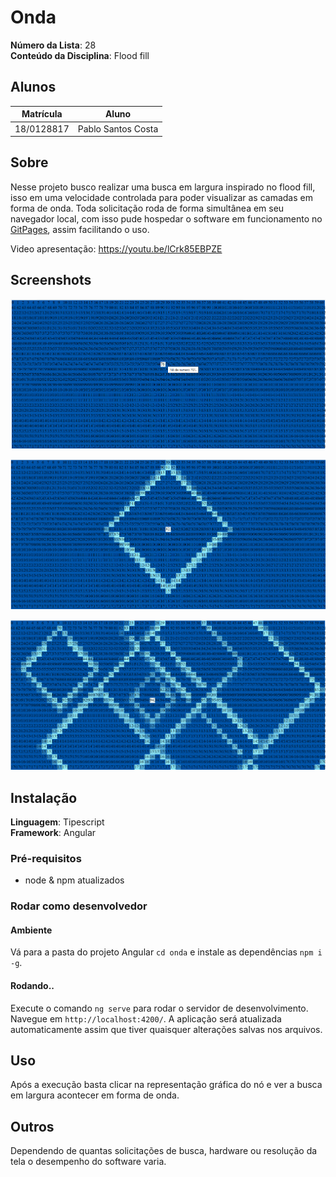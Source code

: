 # Onda

**Número da Lista**: 28<br>
**Conteúdo da Disciplina**: Flood fill<br>

## Alunos
|Matrícula | Aluno |
| -- | -- |
| 18/0128817  |  Pablo Santos Costa |

## Sobre 
Nesse projeto busco realizar uma busca em largura inspirado no flood fill, isso em uma velocidade controlada para poder visualizar as camadas em forma de onda.
Toda solicitação roda de forma simultânea em seu navegador local, com isso pude hospedar o software em funcionamento no [GitPages](https://projeto-de-algoritmos-2024.github.io/Grafos1_Onda/), assim facilitando o uso.

Video apresentação: https://youtu.be/lCrk85EBPZE

## Screenshots


![alt text](image.png)


![alt text](image-1.png)


![alt text](image-2.png)


## Instalação
**Linguagem**: Tipescript<br>
**Framework**: Angular<br>


### Pré-requisitos


- node & npm atualizados


### Rodar como desenvolvedor


#### Ambiente
Vá para a pasta do projeto Angular `cd onda` e instale as dependências `npm i -g`.


#### Rodando..
Execute o comando `ng serve` para rodar o servidor de desenvolvimento. Navegue em `http://localhost:4200/`. A aplicação será atualizada automaticamente assim que tiver quaisquer alterações salvas nos arquivos.




## Uso
Após a execução basta clicar na representação gráfica do nó e ver a busca em largura acontecer em forma de onda.


## Outros
Dependendo de quantas solicitações de busca, hardware ou resolução da tela o desempenho do software varia.

